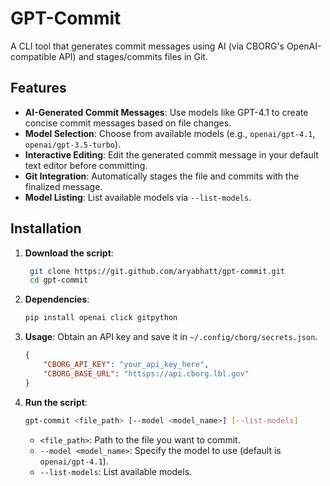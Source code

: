 # GPT-Commit

A CLI tool that generates commit messages using AI (via CBORG's OpenAI-compatible API) and stages/commits files in Git.

## Features
- **AI-Generated Commit Messages**: Use models like GPT-4.1 to create concise commit messages based on file changes.
- **Model Selection**: Choose from available models (e.g., `openai/gpt-4.1`, `openai/gpt-3.5-turbo`).
- **Interactive Editing**: Edit the generated commit message in your default text editor before committing.
- **Git Integration**: Automatically stages the file and commits with the finalized message.
- **Model Listing**: List available models via `--list-models`.

## Installation
1. **Download the script**:  
   ```bash
    git clone https://git.github.com/aryabhatt/gpt-commit.git
    cd gpt-commit
    ```

2. **Dependencies**:
   ```bash
   pip install openai click gitpython
    ```
3. **Usage**: Obtain an API key and save it in `~/.config/cborg/secrets.json`.
    ```json
    {
        "CBORG_API_KEY": "your_api_key_here",
        "CBORG_BASE_URL": "httsps://api.cborg.lbl.gov"
    }
    ```
3. **Run the script**:
    ```bash
    gpt-commit <file_path> [--model <model_name>] [--list-models]
   ```
    
    - `<file_path>`: Path to the file you want to commit.
    - `--model <model_name>`: Specify the model to use (default is `openai/gpt-4.1`).
    - `--list-models`: List available models.

